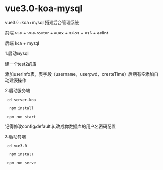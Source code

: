 # vue3.0-koa-mysql
vue3.0+koa+mysql 搭建后台管理系统

前端  vue + vue-router + vuex + axios + es6  + eslint

后端 koa + mysql

1.启动mysql

  建一个test2的库

  添加userInfo表，表字段（username，userpwd，createTime）后期有空添加自动建表操作
  
2.启动服务端

 	 cd server-koa
	 
	  npm install
   
 	 npm run start
   
   记得修改config/default.js,改成你数据库的用户名密码配置
  
3.启动前端

 	 cd vue3.0
	 
	  npm install
  
 	 npm run serve
